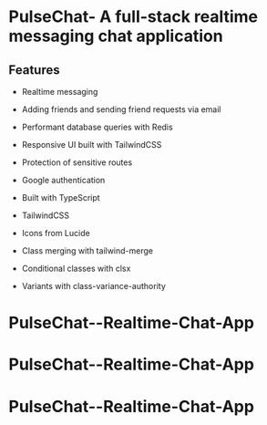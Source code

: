 # PulseChat- A full-stack realtime messaging chat application

## Features

- Realtime messaging
- Adding friends and sending friend requests via email
- Performant database queries with Redis
- Responsive UI built with TailwindCSS
- Protection of sensitive routes
- Google authentication

- Built with TypeScript
- TailwindCSS
- Icons from Lucide

- Class merging with tailwind-merge
- Conditional classes with clsx
- Variants with class-variance-authority
# PulseChat--Realtime-Chat-App
# PulseChat--Realtime-Chat-App
# PulseChat--Realtime-Chat-App
